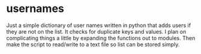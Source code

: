 # usernames
Just a simple dictionary of user names written in python that adds users if they are not on the list.  It checks for duplicate keys and values.  I plan on complicating things a little by expanding the functions out to modules.  Then make the script to read/write to a text file so list can be stored simply. 
